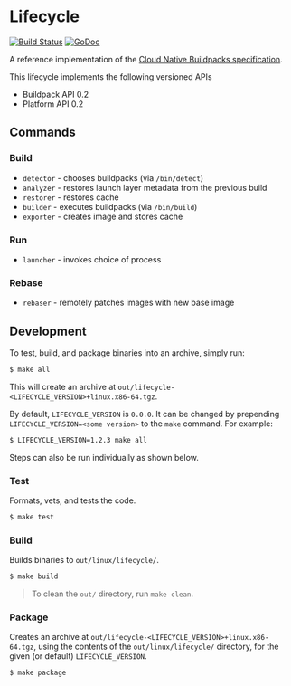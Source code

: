 # Lifecycle

[![Build Status](https://travis-ci.org/buildpacks/lifecycle.svg?branch=master)](https://travis-ci.org/buildpack/lifecycle)
[![GoDoc](https://godoc.org/github.com/buildpacks/lifecycle?status.svg)](https://godoc.org/github.com/buildpacks/lifecycle)

A reference implementation of the [Cloud Native Buildpacks specification](https://github.com/buildpacks/spec).

This lifecycle implements the following versioned APIs
* Buildpack API 0.2
* Platform API 0.2

## Commands

### Build

* `detector` - chooses buildpacks (via `/bin/detect`)
* `analyzer` - restores launch layer metadata from the previous build
* `restorer` - restores cache
* `builder` -  executes buildpacks (via `/bin/build`)
* `exporter` - creates image and stores cache

### Run

* `launcher` - invokes choice of process

### Rebase

* `rebaser` - remotely patches images with new base image

## Development
To test, build, and package binaries into an archive, simply run:

```bash
$ make all
```
This will create an archive at `out/lifecycle-<LIFECYCLE_VERSION>+linux.x86-64.tgz`.

By default, `LIFECYCLE_VERSION` is `0.0.0`. It can be changed by prepending `LIFECYCLE_VERSION=<some version>` to the
`make` command. For example:

```bash
$ LIFECYCLE_VERSION=1.2.3 make all
```

Steps can also be run individually as shown below.

### Test

Formats, vets, and tests the code.

```bash
$ make test
```

### Build

Builds binaries to `out/linux/lifecycle/`.

```bash
$ make build
```

> To clean the `out/` directory, run `make clean`.

### Package

Creates an archive at `out/lifecycle-<LIFECYCLE_VERSION>+linux.x86-64.tgz`, using the contents of the
`out/linux/lifecycle/` directory, for the given (or default) `LIFECYCLE_VERSION`.

```bash
$ make package
```
